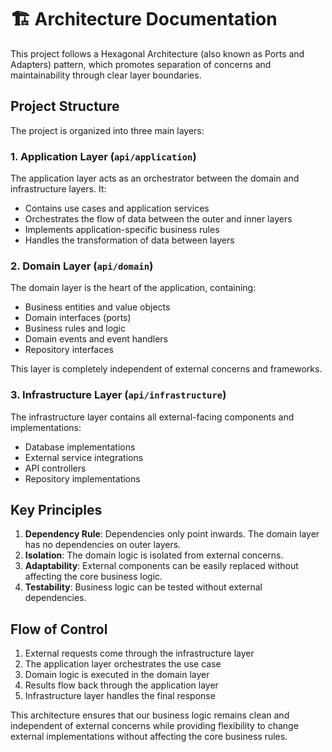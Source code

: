 # 🏗️ Architecture Documentation

This project follows a Hexagonal Architecture (also known as Ports and Adapters) pattern, which promotes separation of
concerns and maintainability through clear layer boundaries.

## Project Structure

The project is organized into three main layers:

### 1. Application Layer (`api/application`)

The application layer acts as an orchestrator between the domain and infrastructure layers. It:

- Contains use cases and application services
- Orchestrates the flow of data between the outer and inner layers
- Implements application-specific business rules
- Handles the transformation of data between layers

### 2. Domain Layer (`api/domain`)

The domain layer is the heart of the application, containing:

- Business entities and value objects
- Domain interfaces (ports)
- Business rules and logic
- Domain events and event handlers
- Repository interfaces

This layer is completely independent of external concerns and frameworks.

### 3. Infrastructure Layer (`api/infrastructure`)

The infrastructure layer contains all external-facing components and implementations:

- Database implementations
- External service integrations
- API controllers
- Repository implementations

## Key Principles

1. **Dependency Rule**: Dependencies only point inwards. The domain layer has no dependencies on outer layers.
2. **Isolation**: The domain logic is isolated from external concerns.
3. **Adaptability**: External components can be easily replaced without affecting the core business logic.
4. **Testability**: Business logic can be tested without external dependencies.

## Flow of Control

1. External requests come through the infrastructure layer
2. The application layer orchestrates the use case
3. Domain logic is executed in the domain layer
4. Results flow back through the application layer
5. Infrastructure layer handles the final response

This architecture ensures that our business logic remains clean and independent of external concerns while providing
flexibility to change external implementations without affecting the core business rules.
